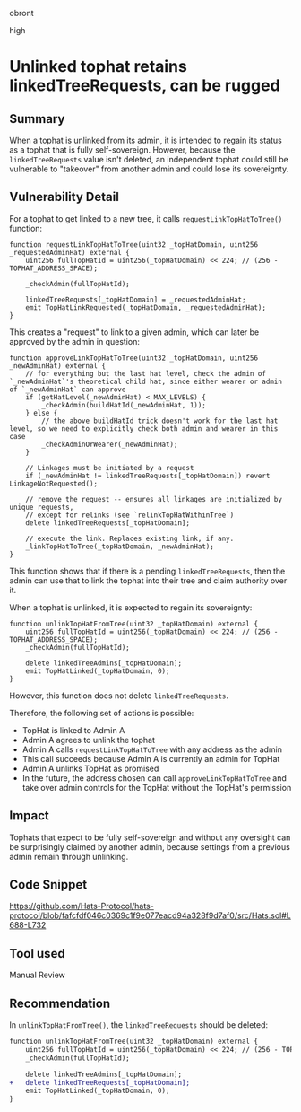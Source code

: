 obront

high

# Unlinked tophat retains linkedTreeRequests, can be rugged

## Summary

When a tophat is unlinked from its admin, it is intended to regain its status as a tophat that is fully self-sovereign. However, because the `linkedTreeRequests` value isn't deleted, an independent tophat could still be vulnerable to "takeover" from another admin and could lose its sovereignty.

## Vulnerability Detail

For a tophat to get linked to a new tree, it calls `requestLinkTopHatToTree()` function:
```solidity
function requestLinkTopHatToTree(uint32 _topHatDomain, uint256 _requestedAdminHat) external {
    uint256 fullTopHatId = uint256(_topHatDomain) << 224; // (256 - TOPHAT_ADDRESS_SPACE);

    _checkAdmin(fullTopHatId);

    linkedTreeRequests[_topHatDomain] = _requestedAdminHat;
    emit TopHatLinkRequested(_topHatDomain, _requestedAdminHat);
}
```
This creates a "request" to link to a given admin, which can later be approved by the admin in question:
```solidity
function approveLinkTopHatToTree(uint32 _topHatDomain, uint256 _newAdminHat) external {
    // for everything but the last hat level, check the admin of `_newAdminHat`'s theoretical child hat, since either wearer or admin of `_newAdminHat` can approve
    if (getHatLevel(_newAdminHat) < MAX_LEVELS) {
        _checkAdmin(buildHatId(_newAdminHat, 1));
    } else {
        // the above buildHatId trick doesn't work for the last hat level, so we need to explicitly check both admin and wearer in this case
        _checkAdminOrWearer(_newAdminHat);
    }

    // Linkages must be initiated by a request
    if (_newAdminHat != linkedTreeRequests[_topHatDomain]) revert LinkageNotRequested();

    // remove the request -- ensures all linkages are initialized by unique requests,
    // except for relinks (see `relinkTopHatWithinTree`)
    delete linkedTreeRequests[_topHatDomain];

    // execute the link. Replaces existing link, if any.
    _linkTopHatToTree(_topHatDomain, _newAdminHat);
}
```
This function shows that if there is a pending `linkedTreeRequests`, then the admin can use that to link the tophat into their tree and claim authority over it.

When a tophat is unlinked, it is expected to regain its sovereignty:
```solidity
function unlinkTopHatFromTree(uint32 _topHatDomain) external {
    uint256 fullTopHatId = uint256(_topHatDomain) << 224; // (256 - TOPHAT_ADDRESS_SPACE);
    _checkAdmin(fullTopHatId);

    delete linkedTreeAdmins[_topHatDomain];
    emit TopHatLinked(_topHatDomain, 0);
}
```
However, this function does not delete `linkedTreeRequests`.

Therefore, the following set of actions is possible:
- TopHat is linked to Admin A
- Admin A agrees to unlink the tophat
- Admin A calls `requestLinkTopHatToTree` with any address as the admin
- This call succeeds because Admin A is currently an admin for TopHat
- Admin A unlinks TopHat as promised
- In the future, the address chosen can call `approveLinkTopHatToTree` and take over admin controls for the TopHat without the TopHat's permission

## Impact

Tophats that expect to be fully self-sovereign and without any oversight can be surprisingly claimed by another admin, because settings from a previous admin remain through unlinking.

## Code Snippet

https://github.com/Hats-Protocol/hats-protocol/blob/fafcfdf046c0369c1f9e077eacd94a328f9d7af0/src/Hats.sol#L688-L732

## Tool used

Manual Review

## Recommendation

In `unlinkTopHatFromTree()`, the `linkedTreeRequests` should be deleted:

```diff
function unlinkTopHatFromTree(uint32 _topHatDomain) external {
    uint256 fullTopHatId = uint256(_topHatDomain) << 224; // (256 - TOPHAT_ADDRESS_SPACE);
    _checkAdmin(fullTopHatId);

    delete linkedTreeAdmins[_topHatDomain];
+   delete linkedTreeRequests[_topHatDomain];
    emit TopHatLinked(_topHatDomain, 0);
}
```